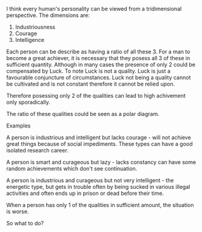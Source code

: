 I think every human's personality can be viewed from a tridimensional perspective.
The dimensions are:

1. Industriousness
2. Courage
3. Intelligence

Each person can be describe as having a ratio of all these 3. For a man to become a great achiever, it is
necessary that they posess all 3 of these in sufficient quantity. Although in many cases the presence of only 2
could be compensated by Luck. To note Luck is not a quality. Luck is just a favourable conjuncture of
circumstances. Luck not being a quality cannot be cultivated and is not constant therefore it cannot be relied upon.

Therefore posessing only 2 of the qualities can lead to high achivement only sporadically.

The ratio of these qualities could be seen as a polar diagram. 

Examples

A person is industrious and intelligent but lacks courage - will not achieve great things because of social impediments. These types can have a good isolated research career.

A person is smart and curageous but lazy - lacks constancy can have some random achievements which don't see continuation.

A person is industrious and curageous but not very intelligent - the energetic type, but gets in trouble often by being sucked in various illegal activities and often ends up in prison or dead before their time.

When a person has only 1 of the qualities in sufficient amount, the situation is worse.

So what to do?
